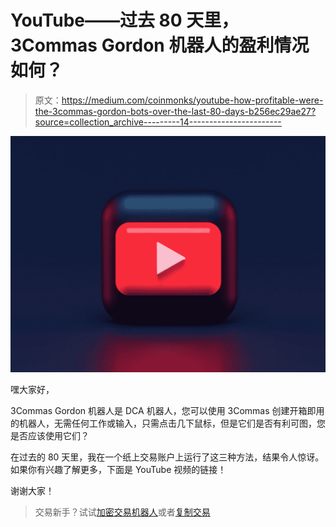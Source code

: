 # YouTube——过去 80 天里，3Commas Gordon 机器人的盈利情况如何？

> 原文：<https://medium.com/coinmonks/youtube-how-profitable-were-the-3commas-gordon-bots-over-the-last-80-days-b256ec29ae27?source=collection_archive---------14----------------------->

![](img/8040310572c6f0821b86564a244afa9c.png)

嘿大家好，

3Commas Gordon 机器人是 DCA 机器人，您可以使用 3Commas 创建开箱即用的机器人，无需任何工作或输入，只需点击几下鼠标，但是它们是否有利可图，您是否应该使用它们？

在过去的 80 天里，我在一个纸上交易账户上运行了这三种方法，结果令人惊讶。如果你有兴趣了解更多，下面是 YouTube 视频的链接！

谢谢大家！

> 交易新手？试试[加密交易机器人](/coinmonks/crypto-trading-bot-c2ffce8acb2a)或者[复制交易](/coinmonks/top-10-crypto-copy-trading-platforms-for-beginners-d0c37c7d698c)